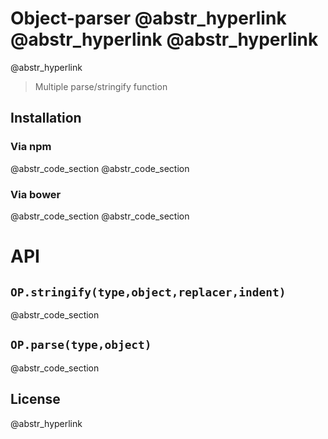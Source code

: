 # Object-parser @abstr_hyperlink @abstr_hyperlink @abstr_hyperlink 

@abstr_hyperlink 

> Multiple parse/stringify function

## Installation

### Via npm

@abstr_code_section @abstr_code_section 

### Via bower

@abstr_code_section @abstr_code_section 

# API

## `OP.stringify(type,object,replacer,indent)`

@abstr_code_section 

## `OP.parse(type,object)`

@abstr_code_section 

## License

@abstr_hyperlink 
